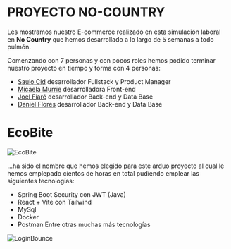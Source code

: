 # PROYECTO NO-COUNTRY

Les mostramos nuestro E-commerce realizado en esta simulación laboral en **No Country** que hemos desarrollado a lo largo de 5 semanas a todo pulmón.

Comenzando con 7 personas y con pocos roles hemos podido terminar nuestro proyecto en tiempo y forma con 4 personas:

- [Saulo Cid](https://github.com/saulocid) desarrollador Fullstack y Product Manager
- [Micaela Murrie](https://github.com/MicaelaMurrie) desarrolladora Front-end
- [Joel Fiaré](https://github.com/JoelFiare) desarrollador Back-end y Data Base
- [Daniel Flores](https://github.com/xOnlinEx) desarrollador Back-end y Data Base

# EcoBite

![EcoBite](https://i.postimg.cc/NjkGYdKc/EcoBite.jpg)

...ha sido el nombre que hemos elegido para este arduo proyecto al cual le hemos emplepado cientos de horas en total pudiendo emplear las siguientes tecnologías:
- Spring Boot Security con JWT (Java)
- React + Vite con Tailwind
- MySql
- Docker
- Postman
Entre otras muchas más tecnologías

![LoginBounce](https://i.postimg.cc/D0Sd3W69/Logina-Gif.gif)
